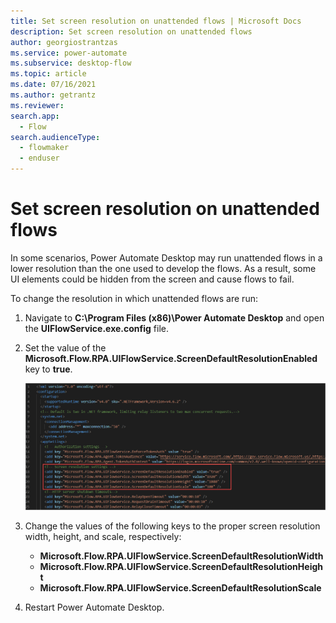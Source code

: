 ```yaml
---
title: Set screen resolution on unattended flows | Microsoft Docs
description: Set screen resolution on unattended flows
author: georgiostrantzas
ms.service: power-automate
ms.subservice: desktop-flow
ms.topic: article
ms.date: 07/16/2021
ms.author: getrantz
ms.reviewer:
search.app: 
  - Flow
search.audienceType: 
  - flowmaker
  - enduser
---
```


# Set screen resolution on unattended flows

In some scenarios, Power Automate Desktop may run unattended flows in a lower resolution than the one used to develop the flows. As a result, some UI elements could be hidden from the screen and cause flows to fail.

To change the resolution in which unattended flows are run:

1. Navigate to **C:\Program Files (x86)\Power Automate Desktop** and open the **UIFlowService.exe.config** file.

1. Set the value of the **Microsoft.Flow.RPA.UIFlowService.ScreenDefaultResolutionEnabled** key to **true**.

   ![The appropriate keys in the UIFlowService.exe.config file.](media/set-screen-resolution-unattended-flows/ui-flow-service-file.png)

1. Change the values of the following keys to the proper screen resolution width, height, and scale, respectively:

    - **Microsoft.Flow.RPA.UIFlowService.ScreenDefaultResolutionWidth**
    - **Microsoft.Flow.RPA.UIFlowService.ScreenDefaultResolutionHeight**
    - **Microsoft.Flow.RPA.UIFlowService.ScreenDefaultResolutionScale**

1. Restart Power Automate Desktop.